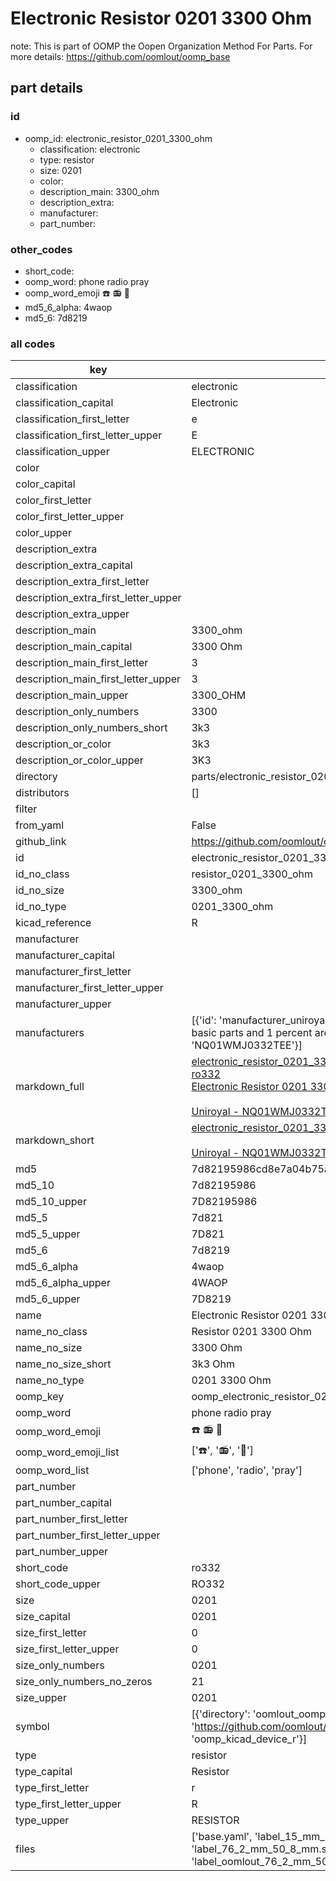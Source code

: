 # Electronic Resistor 0201 3300 Ohm  

note: This is part of OOMP the Oopen Organization Method For Parts. For more details: https://github.com/oomlout/oomp_base

##  part details





### id
* oomp_id: electronic_resistor_0201_3300_ohm
  * classification: electronic
  * type: resistor
  * size: 0201
  * color: 
  * description_main: 3300_ohm
  * description_extra: 
  * manufacturer: 
  * part_number: 

### other_codes
* short_code: 
* oomp_word: phone radio pray
* oomp_word_emoji :phone: :radio: :pray:
* md5_6_alpha: 4waop
* md5_6: 7d8219

### all codes 
| key | value |  
| --- | --- |  
| classification | electronic |  
| classification_capital | Electronic |  
| classification_first_letter | e |  
| classification_first_letter_upper | E |  
| classification_upper | ELECTRONIC |  
| color |  |  
| color_capital |  |  
| color_first_letter |  |  
| color_first_letter_upper |  |  
| color_upper |  |  
| description_extra |  |  
| description_extra_capital |  |  
| description_extra_first_letter |  |  
| description_extra_first_letter_upper |  |  
| description_extra_upper |  |  
| description_main | 3300_ohm |  
| description_main_capital | 3300 Ohm |  
| description_main_first_letter | 3 |  
| description_main_first_letter_upper | 3 |  
| description_main_upper | 3300_OHM |  
| description_only_numbers | 3300 |  
| description_only_numbers_short | 3k3 |  
| description_or_color | 3k3 |  
| description_or_color_upper | 3K3 |  
| directory | parts/electronic_resistor_0201_3300_ohm |  
| distributors | [] |  
| filter |  |  
| from_yaml | False |  
| github_link | https://github.com/oomlout/oomlout_oomp_part_src/tree/main/parts/electronic_resistor_0201_3300_ohm/working |  
| id | electronic_resistor_0201_3300_ohm |  
| id_no_class | resistor_0201_3300_ohm |  
| id_no_size | 3300_ohm |  
| id_no_type | 0201_3300_ohm |  
| kicad_reference | R |  
| manufacturer |  |  
| manufacturer_capital |  |  
| manufacturer_first_letter |  |  
| manufacturer_first_letter_upper |  |  
| manufacturer_upper |  |  
| manufacturers | [{'id': 'manufacturer_uniroyal', 'link': '', 'name': 'Uniroyal', 'note': {'reason': 'did this one first, but not in jlc pcb basic parts and 1 percent are and they are the same price', 'reason_short': 'not in jlc basic parts'}, 'part_number': 'NQ01WMJ0332TEE'}] |  
| markdown_full | [electronic_resistor_0201_3300_ohm](https://github.com/oomlout/oomlout_oomp_part_src/tree/main/parts/electronic_resistor_0201_3300_ohm/working)<br>[ro332](https://github.com/oomlout/oomlout_oomp_part_src/tree/main/parts/electronic_resistor_0201_3300_ohm/working)<br>[Electronic Resistor 0201 3300 Ohm](https://github.com/oomlout/oomlout_oomp_part_src/tree/main/parts/electronic_resistor_0201_3300_ohm/working)<br><br>[Uniroyal - NQ01WMJ0332TEE- not in jlc basic parts]() [(L)  ](https://www.lcsc.com/search?q=NQ01WMJ0332TEE)[(D)  ](https://www.digikey.com/en/products?keywords=NQ01WMJ0332TEE)[(M)  ](https://www.mouser.com/Search/Refine?Keyword=NQ01WMJ0332TEE)[(N)  ](https://www.newark.com/search?st=NQ01WMJ0332TEE)[(SZ)  ](https://so.szlcsc.com/global.html?k=NQ01WMJ0332TEE)<br> |  
| markdown_short | [electronic_resistor_0201_3300_ohm](https://github.com/oomlout/oomlout_oomp_part_src/tree/main/parts/electronic_resistor_0201_3300_ohm/working)<br><br>[Uniroyal - NQ01WMJ0332TEE- not in jlc basic parts]() |  
| md5 | 7d82195986cd8e7a04b75a7d8365bf46 |  
| md5_10 | 7d82195986 |  
| md5_10_upper | 7D82195986 |  
| md5_5 | 7d821 |  
| md5_5_upper | 7D821 |  
| md5_6 | 7d8219 |  
| md5_6_alpha | 4waop |  
| md5_6_alpha_upper | 4WAOP |  
| md5_6_upper | 7D8219 |  
| name | Electronic Resistor 0201 3300 Ohm |  
| name_no_class | Resistor 0201 3300 Ohm |  
| name_no_size | 3300 Ohm |  
| name_no_size_short | 3k3 Ohm |  
| name_no_type | 0201 3300 Ohm |  
| oomp_key | oomp_electronic_resistor_0201_3300_ohm |  
| oomp_word | phone radio pray |  
| oomp_word_emoji | :phone: :radio: :pray: |  
| oomp_word_emoji_list | [':phone:', ':radio:', ':pray:'] |  
| oomp_word_list | ['phone', 'radio', 'pray'] |  
| part_number |  |  
| part_number_capital |  |  
| part_number_first_letter |  |  
| part_number_first_letter_upper |  |  
| part_number_upper |  |  
| short_code | ro332 |  
| short_code_upper | RO332 |  
| size | 0201 |  
| size_capital | 0201 |  
| size_first_letter | 0 |  
| size_first_letter_upper | 0 |  
| size_only_numbers | 0201 |  
| size_only_numbers_no_zeros | 21 |  
| size_upper | 0201 |  
| symbol | [{'directory': 'oomlout_oomp_symbol_bot/symbols/kicad_device_r//working/working.kicad_sym', 'index': 0, 'link': 'https://github.com/oomlout/oomlout_oomp_symbol_bot/tree/main/symbols/kicad_device_r', 'oomp_key': 'oomp_kicad_device_r'}] |  
| type | resistor |  
| type_capital | Resistor |  
| type_first_letter | r |  
| type_first_letter_upper | R |  
| type_upper | RESISTOR |  
| files | ['base.yaml', 'label_15_mm_30_mm.pdf', 'label_15_mm_30_mm.svg', 'label_76_2_mm_50_8_mm.pdf', 'label_76_2_mm_50_8_mm.svg', 'label_oomlout_76_2_mm_50_8_mm.pdf', 'label_oomlout_76_2_mm_50_8_mm.svg', 'readme.md', 'working.json', 'working.yaml'] |  
